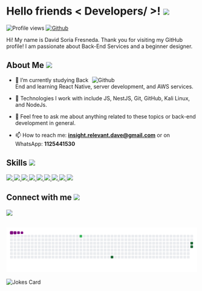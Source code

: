 <h1> Hello friends < Developers/ >! <img src="https://raw.githubusercontent.com/MartinHeinz/MartinHeinz/master/wave.gif" width="30px"> </h1>
<p align='center'></p>

![Profile views](https://visitor-badge.glitch.me/badge?page_id=insightRelevant.insightRelevant)
[![Github](https://img.shields.io/github/followers/insightRelevant?label=Follow&style=social)](https://github.com/insightRelevant)

<div size='20px'> Hi! My name is David Soria Fresneda. Thank you for visiting my GitHub profile! I am passionate about Back-End Services and a beginner designer.
</div>

<h2> About Me <img src="https://media0.giphy.com/media/KDDpcKigbfFpnejZs6/giphy.gif" width="100px"></h2>

<img width="55%" align="right" alt="Github" src="https://raw.githubusercontent.com/onimur/.github/master/.resources/git-header.svg" />

- 🔭 I’m currently studying Back End and learning React Native, server development, and AWS services.
  
- 🌱 Technologies I work with include JS, NestJS, Git, GitHub, Kali Linux, and NodeJs.
  
- 💬 Feel free to ask me about anything related to these topics or back-end development in general.

- 📫 How to reach me: **insight.relevant.dave@gmail.com** or on WhatsApp: **1125441530**

<h2> Skills <img src="https://media2.giphy.com/media/QssGEmpkyEOhBCb7e1/giphy.gif" width="32px"></h2>

<a href="https://github.com/GeekosServer?tab=repositories&q=&type=&language=reactjs&sort="> 
  <img width="32px" src="https://raw.githubusercontent.com/rahulbanerjee26/githubAboutMeGenerator/main/icons/reactjs.svg"> 
</a>
<a href="https://github.com/GeekosServer?tab=repositories&q=&type=&language=javascript&sort="> 
  <img width="32px" src="https://raw.githubusercontent.com/rahulbanerjee26/githubAboutMeGenerator/main/icons/javascript.svg"> 
</a>
<a href="https://github.com/GeekosServer?tab=repositories&q=&type=&language=nodejs&sort="> 
  <img width="32px" src="https://raw.githubusercontent.com/rahulbanerjee26/githubAboutMeGenerator/main/icons/nodejs.svg"> 
</a>
<a href="https://github.com/GeekosServer?tab=repositories&q=&type=&language=git&sort="> 
  <img width="32px" src="https://raw.githubusercontent.com/rahulbanerjee26/githubAboutMeGenerator/main/icons/git.svg"> 
</a>
<a href="https://github.com/GeekosServer?tab=repositories&q=&type=&language=linux&sort="> 
  <img width="32px" src="https://raw.githubusercontent.com/rahulbanerjee26/githubAboutMeGenerator/main/icons/linux.svg"> 
</a>
<a href="https://github.com/GeekosServer?tab=repositories&q=&type=&language=html&sort="> 
  <img width="32px" src="https://raw.githubusercontent.com/rahulbanerjee26/githubAboutMeGenerator/main/icons/html.svg"> 
</a>
<a href="https://github.com/GeekosServer?tab=repositories&q=&type=&language=css&sort="> 
  <img width="32px" src="https://raw.githubusercontent.com/rahulbanerjee26/githubAboutMeGenerator/main/icons/css.svg"> 
</a>
<a href="https://github.com/GeekosServer?tab=repositories&q=&type=&language=typescript&sort="> 
  <img width="32px" src="https://raw.githubusercontent.com/rahulbanerjee26/githubAboutMeGenerator/main/icons/typescript.svg"> 
</a>
<a href="https://github.com/GeekosServer?tab=repositories&q=&type=&language=expo&sort="> 
  <img width="32px" src="https://d33wubrfki0l68.cloudfront.net/46f3016bb0a048abb1d33dfe25d54a76e0f32529/a3406/icon.png"> 
</a>


<h2> Connect with me <img src="https://raw.githubusercontent.com/ShahriarShafin/ShahriarShafin/main/Assets/handshake.gif" width="100px"></h2>
<a href="mailto:insight.relevant.dave@gmail.com"> <img width="32px" align="center" src="https://raw.githubusercontent.com/rahulbanerjee26/githubAboutMeGenerator/main/icons/gmail.svg"/> </a>

<br>
<br>

![snake gif](https://github.com/insightRelevant/insightRelevant/blob/output/github-contribution-grid-snake.gif)


![Jokes Card](https://readme-jokes.vercel.app/api?theme=tokyonight)
